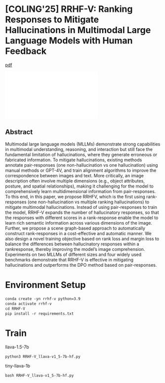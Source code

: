 # [COLING'25] RRHF-V: Ranking Responses to Mitigate Hallucinations in Multimodal Large Language Models with Human Feedback

[pdf](https://aclanthology.org/2025.coling-main.454/)


![pdf preview](./assets/intro-rrhf-v-7.pdf)


## Abstract
Multimodal large language models (MLLMs) demonstrate strong capabilities in multimodal understanding, reasoning, and interaction but still face the fundamental limitation of hallucinations, where they generate erroneous or fabricated information. To mitigate hallucinations, existing methods annotate pair-responses (one non-hallucination vs one hallucination) using manual methods or GPT-4V, and train alignment algorithms to improve the correspondence between images and text. More critically, an image description often involve multiple dimensions (e.g., object attributes, posture, and spatial relationships), making it challenging for the model to comprehensively learn multidimensional information from pair-responses. To this end, in this paper, we propose RRHFV, which is the first using rank-responses (one non-hallucination vs multiple ranking hallucinations) to mitigate multimodal hallucinations. Instead of using pair-responses to train the model, RRHF-V expands the number of hallucinatory responses, so that the responses with different scores in a rank-response enable the model to learn rich semantic information across various dimensions of the image. Further, we propose a scene graph-based approach to automatically construct rank-responses in a cost-effective and automatic manner. We also design a novel training objective based on rank loss and margin loss to balance the differences between hallucinatory responses within a rankresponse, thereby improving the model’s image comprehension. Experiments on two MLLMs of different sizes and four widely used benchmarks demonstrate that RRHF-V is effective in mitigating hallucinations and outperforms the DPO method based on pair-responses.


# Environment Setup

```
conda create -yn rrhf-v python=3.9
conda activate rrhf-v
cd RRHF-V
pip install -r requirements.txt
```


# Train

llava-1.5-7b
```
python3 RRHF-V_llava-v1_5-7b-hf.py
```

tiny-llava-1b
```
bash RRHF-V_llava-v1_5-7b-hf.py
```